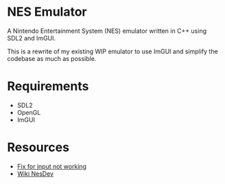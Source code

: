 # NES Emulator

A Nintendo Entertainment System (NES) emulator written in C++ using SDL2 and ImGUI.

This is a rewrite of my existing WIP emulator to use ImGUI and simplify the codebase as much as possible.

# Requirements
- SDL2
- OpenGL
- ImGUI

# Resources
- [Fix for input not working](https://github.com/ocornut/imgui/issues/2729)
- [Wiki NesDev](https://wiki.nesdev.com/)